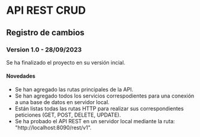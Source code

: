 # API REST CRUD 
## Registro de cambios
### **Version 1.0** - 28/09/2023  
Se ha finalizado el proyecto en su versión incial.

#### Novedades  
- Se han agregado las rutas principales de la API.
- Se han agregado todos los servicios correspodientes para una conexión a una base de datos en servidor local.
- Están listas todas las rutas HTTP para realizar sus correspondientes peticiones (GET, POST, DELETE, UPDATE).  
- Se ha probado el API REST en un servidor local mediante la ruta: "http://localhost:8090/rest/v1".